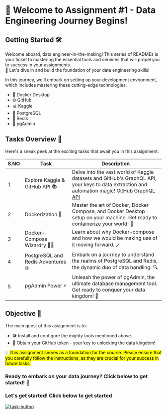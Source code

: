 # 🚀 Welcome to Assignment #1 - Data Engineering Journey Begins!

## Getting Started 🛠️

Welcome aboard, data engineer-in-the-making! This series of READMEs is your ticket to mastering the essential tools and services that will propel you to success in your assignments. <br>
🎉 Let's dive in and build the foundation of your data engineering skills!

In this journey, we'll embark on setting up your development environment, which includes mastering these cutting-edge technologies:
- 🐳 Docker Desktop
- 🌐 GitHub
- 📊 Kaggle
- 🐘 PostgreSQL
- 🔄 Redis
- 📁 pgAdmin

## Tasks Overview 📝

Here's a sneak peek at the exciting tasks that await you in this assignment:

| S.NO | Task | Description |
| --- | --- | --- |
| 1 | Explore Kaggle & GitHub API 📚 | Delve into the vast world of Kaggle datasets and GitHub's GraphQL API, your keys to data extraction and automation magic! [GitHub GraphQL API](https://www.kaggle.com/datasets/github/github-repos?select=sample_repos) |
| 2 | Dockerization 🐋 | Master the art of Docker, Docker Compose, and Docker Desktop setup on your machine. Get ready to containerize your world! 🐳 |
| 3 | Docker-Compose Wizardry 🧙‍♂️ | Learn about why Docker-compose and how we would be making use of it moving forward. 🪄 |
| 4 | PostgreSQL and Redis Adventures 🌐 | Embark on a journey to understand the realms of PostgreSQL and Redis, the dynamic duo of data handling. 🔍 |
| 5 | pgAdmin Power ⚡ | Unleash the power of pgAdmin, the ultimate database management tool. Get ready to conquer your data kingdom! 👑 |

## Objective 🎯

The main quest of this assignment is to:
- 🛠️ Install and configure the mighty tools mentioned above.
- 🌟 Obtain your GitHub token - your key to unlocking the data kingdom!

<aside>
💡 <mark color>This assignment serves as a foundation for the course. Please ensure that you carefully follow the instructions, as they are crucial for your success in future tasks.
</mark>
</aside>


### Ready to embark on your data journey? Click below to get started! 🚀



### Let's get started! Click below to get started

[![task-button]][Shield]
<!-----------BUTTON----------------------------------------------------------------->

[task-button]: https://img.shields.io/badge/Let's_jump_to_task_1-F76902?style=for-the-badge&logo=appveyor

[License]: LICENSE
[Shield]: Tasks/task_1_.md
[KBD]: Types/KBD.md
[#]: #

<!---------------------------------[ Badges ]---------------------------------->
